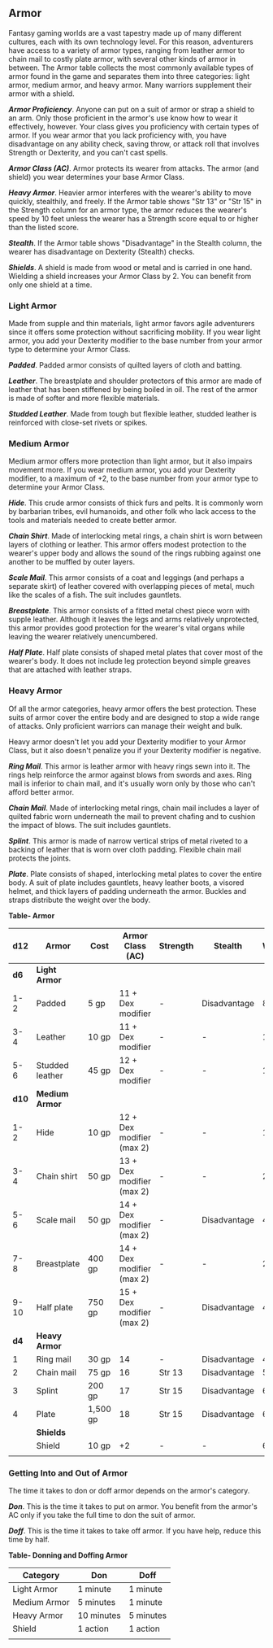 ## Armor

Fantasy gaming worlds are a vast tapestry made up of many different cultures, each with its own technology level. For this reason, adventurers have access to a variety of armor types, ranging from leather armor to chain mail to costly plate armor, with several other kinds of armor in between. The Armor table collects the most commonly available types of armor found in the game and separates them into three categories: light armor, medium armor, and heavy armor. Many warriors supplement their armor with a shield.

***Armor Proficiency***. Anyone can put on a suit of armor or strap a shield to an arm. Only those proficient in the armor's use know how to wear it effectively, however. Your class gives you proficiency with certain types of armor. If you wear armor that you lack proficiency with, you have disadvantage on any ability check, saving throw, or attack roll that involves Strength or Dexterity, and you can't cast spells.

***Armor Class (AC)***. Armor protects its wearer from attacks. The armor (and shield) you wear determines your base Armor Class.

***Heavy Armor***. Heavier armor interferes with the wearer's ability to move quickly, stealthily, and freely. If the Armor table shows "Str 13" or "Str 15" in the Strength column for an armor type, the armor reduces the wearer's speed by 10 feet unless the wearer has a Strength score equal to or higher than the listed score.

***Stealth***. If the Armor table shows "Disadvantage" in the Stealth column, the wearer has disadvantage on Dexterity (Stealth) checks.

***Shields***. A shield is made from wood or metal and is carried in one hand. Wielding a shield increases your Armor Class by 2. You can benefit from only one shield at a time.

### Light Armor

Made from supple and thin materials, light armor favors agile adventurers since it offers some protection without sacrificing mobility. If you wear light armor, you add your Dexterity modifier to the base number from your armor type to determine your Armor Class.

***Padded***. Padded armor consists of quilted layers of cloth and batting.

***Leather***. The breastplate and shoulder protectors of this armor are made of leather that has been stiffened by being boiled in oil. The rest of the armor is made of softer and more flexible materials.

***Studded Leather***. Made from tough but flexible leather, studded leather is reinforced with close-set rivets or spikes.

### Medium Armor

Medium armor offers more protection than light armor, but it also impairs movement more. If you wear medium armor, you add your Dexterity modifier, to a maximum of +2, to the base number from your armor type to determine your Armor Class.

***Hide***. This crude armor consists of thick furs and pelts. It is commonly worn by barbarian tribes, evil humanoids, and other folk who lack access to the tools and materials needed to create better armor.

***Chain Shirt***. Made of interlocking metal rings, a chain shirt is worn between layers of clothing or leather. This armor offers modest protection to the wearer's upper body and allows the sound of the rings rubbing against one another to be muffled by outer layers.

***Scale Mail***. This armor consists of a coat and leggings (and perhaps a separate skirt) of leather covered with overlapping pieces of metal, much like the scales of a fish. The suit includes gauntlets.

***Breastplate***. This armor consists of a fitted metal chest piece worn with supple leather. Although it leaves the legs and arms relatively unprotected, this armor provides good protection for the wearer's vital organs while leaving the wearer relatively unencumbered.

***Half Plate***. Half plate consists of shaped metal plates that cover most of the wearer's body. It does not include leg protection beyond simple greaves that are attached with leather straps.

### Heavy Armor

Of all the armor categories, heavy armor offers the best protection. These suits of armor cover the entire body and are designed to stop a wide range of attacks. Only proficient warriors can manage their weight and bulk.

Heavy armor doesn't let you add your Dexterity modifier to your Armor Class, but it also doesn't penalize you if your Dexterity modifier is negative.

***Ring Mail***. This armor is leather armor with heavy rings sewn into it. The rings help reinforce the armor against blows from swords and axes. Ring mail is inferior to chain mail, and it's usually worn only by those who can't afford better armor.

***Chain Mail***. Made of interlocking metal rings, chain mail includes a layer of quilted fabric worn underneath the mail to prevent chafing and to cushion the impact of blows. The suit includes gauntlets.

***Splint***. This armor is made of narrow vertical strips of metal riveted to a backing of leather that is worn over cloth padding. Flexible chain mail protects the joints.

***Plate***. Plate consists of shaped, interlocking metal plates to cover the entire body. A suit of plate includes gauntlets, heavy leather boots, a visored helmet, and thick layers of padding underneath the armor. Buckles and straps distribute the weight over the body.

**Table- Armor**

| d12     | Armor            | Cost     | Armor Class (AC)          | Strength | Stealth      | Weight |
|---------|------------------|----------|---------------------------|----------|--------------|--------|
| **d6**  | **Light Armor**  |          |                           |          |              |        |
| 1-2     | Padded           | 5 gp     | 11 + Dex modifier         | -        | Disadvantage | 8 lb.  |
| 3-4     | Leather          | 10 gp    | 11 + Dex modifier         | -        | -            | 10 lb. |
| 5-6     | Studded leather  | 45 gp    | 12 + Dex modifier         | -        | -            | 13 lb. |
| **d10** | **Medium Armor** |          |                           |          |              |        |
| 1-2     | Hide             | 10 gp    | 12 + Dex modifier (max 2) | -        | -            | 12 lb. |
| 3-4     | Chain shirt      | 50 gp    | 13 + Dex modifier (max 2) | -        | -            | 20 lb. |
| 5-6     | Scale mail       | 50 gp    | 14 + Dex modifier (max 2) | -        | Disadvantage | 45 lb. |
| 7-8     | Breastplate      | 400 gp   | 14 + Dex modifier (max 2) | -        | -            | 20 lb. |
| 9-10    | Half plate       | 750 gp   | 15 + Dex modifier (max 2) | -        | Disadvantage | 40 lb. |
| **d4**  | **Heavy Armor**  |          |                           |          |              |        |
| 1       | Ring mail        | 30 gp    | 14                        | -        | Disadvantage | 40 lb. |
| 2       | Chain mail       | 75 gp    | 16                        | Str 13   | Disadvantage | 55 lb. |
| 3       | Splint           | 200 gp   | 17                        | Str 15   | Disadvantage | 60 lb. |
| 4       | Plate            | 1,500 gp | 18                        | Str 15   | Disadvantage | 65 lb. |
|         | **Shields**      |          |                           |          |              |        |
|         | Shield           | 10 gp    | +2                        | -        | -            | 6 lb.  |
|         |                  |          |                           |          |              |        |


### Getting Into and Out of Armor

The time it takes to don or doff armor depends on the armor's category.

***Don***. This is the time it takes to put on armor. You benefit from the armor's AC only if you take the full time to don the suit of armor.

***Doff***. This is the time it takes to take off armor. If you have help, reduce this time by half.

**Table- Donning and Doffing Armor**

| Category     | Don        | Doff      |
|--------------|------------|-----------|
| Light Armor  | 1 minute   | 1 minute  |
| Medium Armor | 5 minutes  | 1 minute  |
| Heavy Armor  | 10 minutes | 5 minutes |
| Shield       | 1 action   | 1 action  |
|              |            |           |
